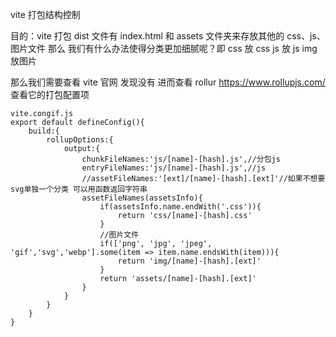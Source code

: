 vite 打包结构控制

目的：vite 打包 dist 文件有 index.html 和 assets 文件夹来存放其他的 css、js、图片文件
那么 我们有什么办法使得分类更加细腻呢？即 css 放 css js 放 js img 放图片

那么我们需要查看 vite 官网 发现没有 进而查看 rollur https://www.rollupjs.com/ 查看它的打包配置项

```
vite.congif.js
export default defineConfig(){
    build:{
        rollupOptions:{
            output:{
                chunkFileNames:'js/[name]-[hash].js',//分包js
                entryFileNames:'js/[name]-[hash].js',//js
                //assetFileNames:'[ext]/[name]-[hash].[ext]'//如果不想要svg单独一个分类 可以用函数返回字符串
                assetFileNames(assetsInfo){
                    if(assetsInfo.name.endWith('.css')){
                        return 'css/[name]-[hash].css'
                    }
                    //图片文件
                    if(['png', 'jpg', 'jpeg', 'gif','svg','webp'].some(item => item.name.endsWith(item))){
                        return 'img/[name]-[hash].[ext]'
                    }
                    return 'assets/[name]-[hash].[ext]'
                }
            }
        }
    }
}
```
